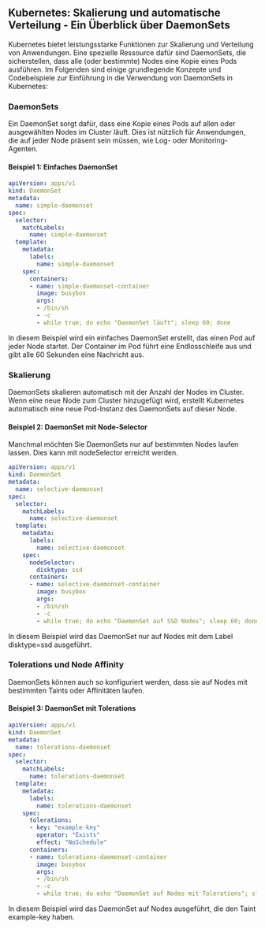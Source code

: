 ## Kubernetes: Skalierung und automatische Verteilung - Ein Überblick über DaemonSets

Kubernetes bietet leistungsstarke Funktionen zur Skalierung und Verteilung von Anwendungen. Eine spezielle Ressource dafür sind DaemonSets, die sicherstellen, dass alle (oder bestimmte) Nodes eine Kopie eines Pods ausführen. Im Folgenden sind einige grundlegende Konzepte und Codebeispiele zur Einführung in die Verwendung von DaemonSets in Kubernetes:

### DaemonSets

Ein DaemonSet sorgt dafür, dass eine Kopie eines Pods auf allen oder ausgewählten Nodes im Cluster läuft. Dies ist nützlich für Anwendungen, die auf jeder Node präsent sein müssen, wie Log- oder Monitoring-Agenten.

#### Beispiel 1: Einfaches DaemonSet

```yaml
apiVersion: apps/v1
kind: DaemonSet
metadata:
  name: simple-daemonset
spec:
  selector:
    matchLabels:
      name: simple-daemonset
  template:
    metadata:
      labels:
        name: simple-daemonset
    spec:
      containers:
      - name: simple-daemonset-container
        image: busybox
        args:
        - /bin/sh
        - -c
        - while true; do echo "DaemonSet läuft"; sleep 60; done
```

In diesem Beispiel wird ein einfaches DaemonSet erstellt, das einen Pod auf jeder Node startet. Der Container im Pod führt eine Endlosschleife aus und gibt alle 60 Sekunden eine Nachricht aus.

### Skalierung
DaemonSets skalieren automatisch mit der Anzahl der Nodes im Cluster. Wenn eine neue Node zum Cluster hinzugefügt wird, erstellt Kubernetes automatisch eine neue Pod-Instanz des DaemonSets auf dieser Node.

#### Beispiel 2: DaemonSet mit Node-Selector
Manchmal möchten Sie DaemonSets nur auf bestimmten Nodes laufen lassen. Dies kann mit nodeSelector erreicht werden.

```yaml
apiVersion: apps/v1
kind: DaemonSet
metadata:
  name: selective-daemonset
spec:
  selector:
    matchLabels:
      name: selective-daemonset
  template:
    metadata:
      labels:
        name: selective-daemonset
    spec:
      nodeSelector:
        disktype: ssd
      containers:
      - name: selective-daemonset-container
        image: busybox
        args:
        - /bin/sh
        - -c
        - while true; do echo "DaemonSet auf SSD Nodes"; sleep 60; done

```

In diesem Beispiel wird das DaemonSet nur auf Nodes mit dem Label disktype=ssd ausgeführt.

### Tolerations und Node Affinity
DaemonSets können auch so konfiguriert werden, dass sie auf Nodes mit bestimmten Taints oder Affinitäten laufen.

#### Beispiel 3: DaemonSet mit Tolerations

```yaml
apiVersion: apps/v1
kind: DaemonSet
metadata:
  name: tolerations-daemonset
spec:
  selector:
    matchLabels:
      name: tolerations-daemonset
  template:
    metadata:
      labels:
        name: tolerations-daemonset
    spec:
      tolerations:
      - key: "example-key"
        operator: "Exists"
        effect: "NoSchedule"
      containers:
      - name: tolerations-daemonset-container
        image: busybox
        args:
        - /bin/sh
        - -c
        - while true; do echo "DaemonSet auf Nodes mit Tolerations"; sleep 60; done

```

In diesem Beispiel wird das DaemonSet auf Nodes ausgeführt, die den Taint example-key haben.